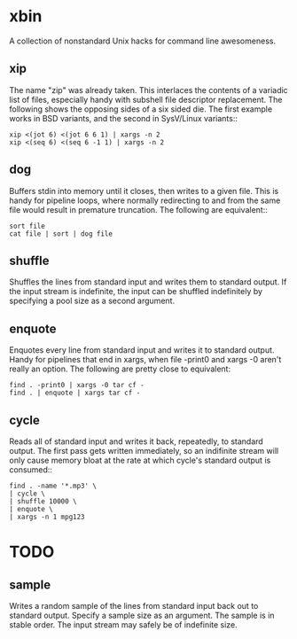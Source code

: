 
xbin
====

A collection of nonstandard Unix hacks
for command line awesomeness.


xip
---

The name "zip" was already taken.  This
interlaces the contents of a variadic list
of files, especially handy with subshell
file descriptor replacement.  The following
shows the opposing sides of a six sided die.
The first example works in BSD variants, and
the second in SysV/Linux variants::

    xip <(jot 6) <(jot 6 6 1) | xargs -n 2
    xip <(seq 6) <(seq 6 -1 1) | xargs -n 2


dog
---

Buffers stdin into memory until it closes,
then writes to a given file.  This is handy
for pipeline loops, where normally redirecting
to and from the same file would result in
premature truncation.  The following are
equivalent::

    sort file
    cat file | sort | dog file


shuffle
-------

Shuffles the lines from standard input
and writes them to standard output.  If
the input stream is indefinite, the input
can be shuffled indefinitely by specifying
a pool size as a second argument.



enquote
-------

Enquotes every line from standard input
and writes it to standard output.  Handy
for pipelines that end in xargs, when
file -print0 and xargs -0 aren't really an
option.  The following are pretty close
to equivalent:

    find . -print0 | xargs -0 tar cf -
    find . | enquote | xargs tar cf -
    

cycle
-----

Reads all of standard input and writes
it back, repeatedly, to standard output.
The first pass gets written immediately,
so an indifinite stream will only cause
memory bloat at the rate at which cycle's
standard output is consumed::

    find . -name '*.mp3' \
    | cycle \
    | shuffle 10000 \
    | enquote \
    | xargs -n 1 mpg123


TODO
====


sample
------

Writes a random sample of the lines from
standard input back out to standard output.
Specify a sample size as an argument.
The sample is in stable order.  The input
stream may safely be of indefinite size.


